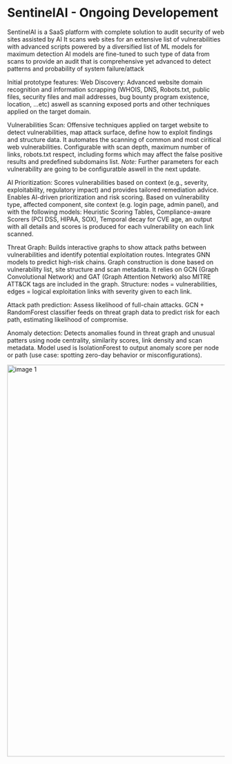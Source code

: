 # SentinelAI - Ongoing Developement
SentinelAI is a SaaS platform with complete solution to audit security of web sites assisted by AI
It scans web sites for an extensive list of vulnerabilities with advanced scripts powered by a diversified list of ML models for maximum detection
AI models are fine-tuned to such type of data from scans to provide an audit that is comprehensive yet advanced to detect patterns and probability of system failure/attack

Initial prototype features:
Web Discovery: Advanced website domain recognition and information scrapping (WHOIS, DNS, Robots.txt, public files, security files and mail addresses, bug bounty program existence, location, ...etc) aswell as scanning exposed ports and other techniques applied on the target domain.

Vulnerabilities Scan: Offensive techniques applied on target website to detect vulnerabilities, map attack surface, define how to exploit findings and structure data. It automates the scanning of common and most ciritical web vulnerabilities. Configurable with scan depth, maximum number of links, robots.txt respect, including forms which may affect the false positive results and predefined subdomains list.
*Note:* Further parameters for each vulnerability are going to be configuratble aswell in the next update.

AI Prioritization: Scores vulnerabilities based on context (e.g., severity, exploitability, regulatory impact) and provides tailored remediation advice. Enables AI-driven prioritization and risk scoring. Based on vulnerability type, affected component, site context (e.g. login page, admin panel), and with the following models: Heuristic Scoring Tables, Compliance-aware Scorers (PCI DSS, HIPAA, SOX), Temporal decay for CVE age, an output with all details and scores is produced for each vulnerability on each link scanned.

Threat Graph: Builds interactive graphs to show attack paths between vulnerabilities and identify potential exploitation routes. Integrates GNN models to predict high-risk chains. Graph construction is done based on vulnerability list, site structure and scan metadata. It relies on GCN (Graph Convolutional Network) and GAT (Graph Attention Network) also MITRE ATT&CK tags are included in the graph. Structure: nodes = vulnerabilities, edges = logical exploitation links with severity given to each link.

Attack path prediction: Assess likelihood of full-chain attacks. GCN + RandomForest classifier feeds on threat graph data to predict risk for each path, estimating likelihood of compromise.

Anomaly detection: Detects anomalies found in threat graph and unusual patters using node centrality, similarity scores, link density and scan metadata. Model used is IsolationForest to output anomaly score per node or path (use case: spotting zero-day behavior or misconfigurations).


<img width="906" alt="image 1" src="https://github.com/user-attachments/assets/cb078c23-30ae-41fc-bb76-9a984f35621b" />



